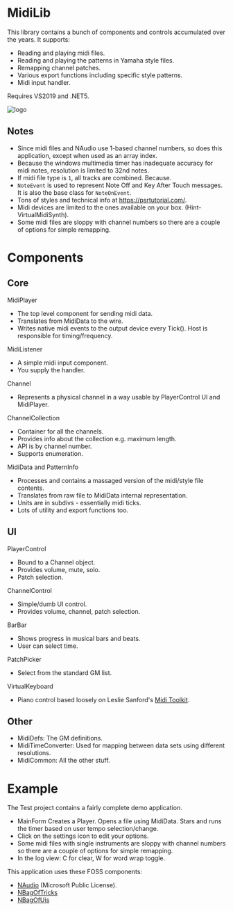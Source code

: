 # MidiLib

This library contains a bunch of components and controls accumulated over the years. It supports:
- Reading and playing midi files.
- Reading and playing the patterns in Yamaha style files.
- Remapping channel patches.
- Various export functions including specific style patterns.
- Midi input handler.

Requires VS2019 and .NET5.

![logo](felixui.png)


## Notes
- Since midi files and NAudio use 1-based channel numbers, so does this application, except when used as an array index.
- Because the windows multimedia timer has inadequate accuracy for midi notes, resolution is limited to 32nd notes.
- If midi file type is `1`, all tracks are combined. Because.
- `NoteEvent` is used to represent Note Off and Key After Touch messages. It is also the base class for `NoteOnEvent`.
- Tons of styles and technical info at https://psrtutorial.com/.
- Midi devices are limited to the ones available on your box. (Hint- VirtualMidiSynth).
- Some midi files are sloppy with channel numbers so there are a couple of options for simple remapping.

# Components

## Core

MidiPlayer
- The top level component for sending midi data.
- Translates from MidiData to the wire.
- Writes native midi events to the output device every Tick(). Host is responsible for timing/frequency.

MidiListener
- A simple midi input component.
- You supply the handler.

Channel
- Represents a physical channel in a way usable by PlayerControl UI and MidiPlayer.

ChannelCollection
- Container for all the channels.
- Provides info about the collection e.g. maximum length.
- API is by channel number.
- Supports enumeration.

MidiData and PatternInfo
- Processes and contains a massaged version of the midi/style file contents.
- Translates from raw file to MidiData internal representation.
- Units are in subdivs - essentially midi ticks.
- Lots of utility and export functions too.

## UI

PlayerControl
- Bound to a Channel object.
- Provides volume, mute, solo.
- Patch selection.

ChannelControl
- Simple/dumb UI control.
- Provides volume, channel, patch selection.

BarBar
- Shows progress in musical bars and beats.
- User can select time.

PatchPicker
- Select from the standard GM list.

VirtualKeyboard
- Piano control based loosely on Leslie Sanford's [Midi Toolkit](https://github.com/tebjan/Sanford.Multimedia.Midi).

## Other

- MidiDefs: The GM definitions.
- MidiTimeConverter: Used for mapping between data sets using different resolutions.
- MidiCommon: All the other stuff.

# Example

The Test project contains a fairly complete demo application.

- MainForm Creates a Player. Opens a file using MidiData. Stars and runs the timer based on user tempo selection/change.
- Click on the settings icon to edit your options.
- Some midi files with single instruments are sloppy with channel numbers so there are a couple of options for simple remapping.
- In the log view: C for clear, W for word wrap toggle.


This application uses these FOSS components:
- [NAudio](https://github.com/naudio/NAudio) (Microsoft Public License).
- [NBagOfTricks](https://github.com/cepthomas/NBagOfTricks/blob/main/README.md)
- [NBagOfUis](https://github.com/cepthomas/NBagOfUis/blob/main/README.md)

